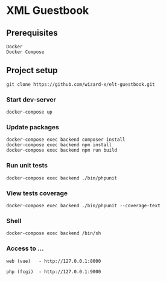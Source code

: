 # XML Guestbook

## Prerequisites
```
Docker
Docker Compose
```

## Project setup
```
git clone https://github.com/wizard-x/elt-guestbook.git
```

### Start dev-server
```
docker-compose up
```

### Update packages
```
docker-compose exec backend composer install
docker-compose exec backend npm install
docker-compose exec backend npm run build
```

### Run unit tests
```
docker-compose exec backend ./bin/phpunit
```

### View tests coverage
```
docker-compose exec backend ./bin/phpunit --coverage-text
```

### Shell
```
docker-compose exec backend /bin/sh
```

### Access to ...
```
web (vue)   - http://127.0.0.1:8000
```
```
php (fcgi)  - http://127.0.0.1:9000
```
